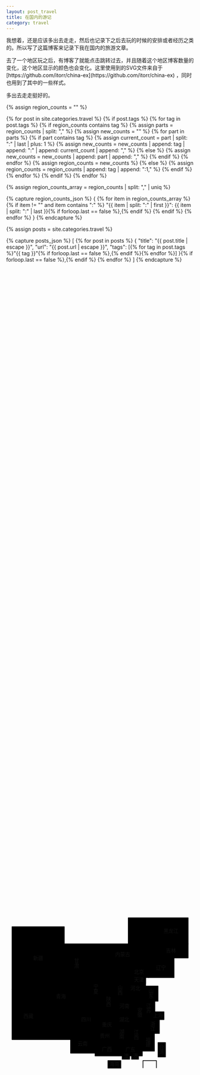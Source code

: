 ```yaml
---
layout: post_travel
title: 在国内的游记
category: travel
---
```


我想着，还是应该多出去走走，然后也记录下之后去玩的时候的安排或者经历之类的。所以写了这篇博客来记录下我在国内的旅游文章。

去了一个地区玩之后，有博客了就能点击跳转过去，并且随着这个地区博客数量的变化，这个地区显示的颜色也会变化。这里使用到的SVG文件来自于 [https://github.com/itorr/china-ex](https://github.com/itorr/china-ex) ，同时也用到了其中的一些样式。

多出去走走挺好的。

<style>
    #地名 text {
        user-select: none;
        pointer-events: none;
    }
    svg {
        display: block;
        width: 100%;
        height: 100%;
        pointer-events: none;
    }
    a {
        color: #111;
        cursor: pointer;
        text-decoration: none;
    }
    #modal-content hr {
        border: none;
        border-top: 1px solid #ccc;
        margin: 0px 0;
    }
    #modal-title {
        background-color: #fcf3cf;
        padding: 10px; /* 添加一些内边距 */
    }
    #设置等级 {
        display: none;
        position: absolute;
        z-index: 100;
        background: #FFF;
        /* width: 140px; */
        border-radius: 4px;
        overflow: hidden;
        box-shadow: 3px 6px 0 rgba(0,0,0,.1);
        border: 2px solid #000;
        text-align: center;
    }
    #设置等级 a {
        display: block;
        line-height: 24px;
        padding: 4px 10px;
        cursor: pointer;
    }
    #设置等级 a[data-level="5"] { background: #FF7E7E; }
    #设置等级 a[data-level="4"] { background: #FFB57E; }
    #设置等级 a[data-level="3"] { background: #FFE57E; }
    #设置等级 a[data-level="2"] { background: #A8FFBE; }
    #设置等级 a[data-level="1"] { background: #88AEFF; }

    @media (max-width:800px), (max-height:800px) {
        html {
            font-size: 14px;
        }
        #设置等级 {
            width: 110px;
            border-width: 2px;
        }
        #设置等级 a {
            font-size: 14px;
            line-height: 18px;
        }
    }
</style>

{% assign region_counts = "" %}

{% for post in site.categories.travel %}
    {% if post.tags %}
        {% for tag in post.tags %}
            {% if region_counts contains tag %}
                {% assign parts = region_counts | split: "," %}
                {% assign new_counts = "" %}
                {% for part in parts %}
                    {% if part contains tag %}
                        {% assign current_count = part | split: ":" | last | plus: 1 %}
                        {% assign new_counts = new_counts | append: tag | append: ":" | append: current_count | append: "," %}
                    {% else %}
                        {% assign new_counts = new_counts | append: part | append: "," %}
                    {% endif %}
                {% endfor %}
                {% assign region_counts = new_counts %}
            {% else %}
                {% assign region_counts = region_counts | append: tag | append: ":1," %}
            {% endif %}
        {% endfor %}
    {% endif %}
{% endfor %}

{% assign region_counts_array = region_counts | split: "," | uniq %}

{% capture region_counts_json %}
{
    {% for item in region_counts_array %}
        {% if item != "" and item contains ":" %}
            "{{ item | split: ":" | first }}": {{ item | split: ":" | last }}{% if forloop.last == false %},{% endif %}
        {% endif %}
    {% endfor %}
}
{% endcapture %}

{% assign posts = site.categories.travel %}

{% capture posts_json %}
[
    {% for post in posts %}
        {
            "title": "{{ post.title | escape }}",
            "url": "{{ post.url | escape }}",
            "tags": [{% for tag in post.tags %}"{{ tag }}"{% if forloop.last == false %},{% endif %}{% endfor %}]
        }{% if forloop.last == false %},{% endif %}
    {% endfor %}
]
{% endcapture %}

<script>
    const regionCounts = {{ region_counts_json | strip_newlines }};
    const posts = {{ posts_json }};

    document.addEventListener('DOMContentLoaded', () => {
        const paths = document.querySelectorAll('#地区 path');
        paths.forEach(path => {
            const regionName = path.id;
            const count = parseInt(regionCounts[regionName]) || 0; // 确保 count 是数字
            let fillColor;
            if (count === 1) {
                fillColor = '#88AEFF'
            } else if (count === 2) {
                fillColor = '#A8FFBE'
            } else if (count === 3) {
                fillColor = '#FFE57E'
            } else if (count === 4) {
                fillColor = '#FFB57E'
            } else if (count >= 5) {
                fillColor = '#FF7E7E'
            } else {
                fillColor = '#fbfcfc'; // 默认颜色
            }

            path.style.fill = fillColor;

            path.addEventListener('click', (event) => {
                const modal = document.getElementById('设置等级');
                const modalTitle = document.getElementById('modal-title');
                const modalContent = document.getElementById('modal-content');

                modalTitle.textContent = regionName;

                const rect = path.getBoundingClientRect();
                modal.style.left = `${rect.right + window.scrollX}px`;
                modal.style.top = `${rect.top + window.scrollY}px`;

                const filteredPosts = posts.filter(post => post.tags.includes(regionName));

                if (filteredPosts.length > 0) {
                    modalContent.innerHTML = `<hr>` + filteredPosts.map((post, index) =>
                        `<a href="${post.url}">${post.title}</a>${index < filteredPosts.length - 1 ? '<hr>' : ''}`
                    ).join('');
                } else {
                    modalContent.innerHTML = '<p> &nbsp 还没有游记 &nbsp </p>';
                }

                modal.style.display = 'block';
            });
        });

        window.addEventListener('click', (event) => {
            const modal = document.getElementById('设置等级');
            if (!modal.contains(event.target) && !event.target.closest('#地区')) {
                modal.style.display = 'none';
            }
        });
    });
</script>

<div id="设置等级">
    <div id="modal-title"></div>
    <div id="modal-content"></div>
</div>

<svg xmlns="http://www.w3.org/2000/svg" viewBox="0 0 1134 976">
    <style>
        text{
            font-family: 'Tensentype-JiaLiDaYuanJF',sans-serif;
            fill:#111;
            font-size:30px;
        }
        #地区 path,
        #曾母暗沙,
        .边框{
            fill-rule:evenodd;
            clip-rule:evenodd;
            stroke:#000;
            stroke-width:4;
            stroke-linecap:round;
            stroke-linejoin:round;
        }
        #地区 path {
            cursor: pointer;
            pointer-events: auto;
        }
        #曾母暗沙,
        .边框{fill:none;}
        #地区 path[level="5"]{fill:#FF7E7E;}
        #地区 path[level="4"]{fill:#FFB57E;}
        #地区 path[level="3"]{fill:#FFE57E;}
        #地区 path[level="2"]{fill:#A8FFBE;}
        #地区 path[level="1"]{fill:#88AEFF;}
    </style>
    <g id="地区">
        <path id="黑龙江" d="M1100,33v158H894V33H1100z"/>
        <path id="甘肃" d="M585,191v371H351V191H585z"/>
        <path id="吉林" d="M894,191v85h206v-85H894z"/>
        <path id="内蒙古" d="M894,33H738v158H499v227h227l168-108V33z"/>
        <path id="山东" d="M779,446v92h139v-92H779z"/>
        <path id="河北" d="M861,310H726v180h117v-95h18V310z"/>
        <path id="北京" d="M763 336h80v52H763Z"/>
        <path id="天津" d="M763,388h80v43h-80V388z"/>
        <path id="西藏" d="M389,770H35V466h354V770z"/>
        <path id="新疆" d="M35,466V87h316v379H35z"/>
        <path id="河南" d="M779,490H654v117h125V490z"/>
        <path id="安徽" d="M852,538h-73v138h73V538z"/>
        <path id="山西" d="M654,418v108h72V418H654z"/>
        <path id="湖北" d="M779,688v-81H654v81H779z"/>
        <path id="青海" d="M442,626V395H228v231H442z"/>
        <path id="辽宁" d="M861,276v119h154V276H861z"/>
        <path id="广东" d="M823,788H679v81h144V788z"/>
        <path id="江苏" d="M899,538v87h-62v-87H899z"/>
        <path id="江西" d="M852,806V676H749v130H852z"/>
        <path id="浙江" d="M852,625l74,1v107h-74V625z"/>
        <path id="福建" d="M823,733v107h73V733H823z"/>
        <path id="上海" d="M882 602h72v47H882Z"/>
        <path id="陕西" d="M585,653h69V418h-69V653z"/>
        <path id="湖南" d="M654,688h95v100h-95V688z"/>
        <path id="广西" d="M679,788H537v81h142V788z"/>
        <path id="香港" d="M758 856h42v33H758Z"/>
        <path id="澳门" d="M701 856h45v33H701Z"/>
        <path id="贵州" d="M654,709H537v79h117V709z"/>
        <path id="重庆" d="M565 653h89v56H565Z"/>
        <path id="四川" d="M565,737v-84h20v-91H389v175H565z"/>
        <path id="云南" d="M537,737H389v115h148V737z"/>
        <path id="宁夏" d="M585,418h-86v96h86V418z"/>
        <path id="台湾" d="M918 788h45v87H918Z"/>
        <path id="海南" d="M615 897h78v46H615Z"/>
    </g>
    <path id="曾母暗沙" d="M827 941L827 897L908 897L908 941"/>
    <g id="地名">
        <text x="659" y="266">内蒙古</text>
        <text x="951" y="123">黑龙江</text>
        <text x="966" y="242">吉林</text>
        <text x="906" y="347">辽宁</text>
        <text x="773" y="371">北京</text>
        <text x="773" y="419">天津</text>
        <text x="751" y="469">河北</text>
        <text x="861" y="488">山</text>
        <text x="861" y="518">东</text>
        <text x="685" y="579">河南</text>
        <text x="684" y="658">湖北</text>
        <text x="684" y="733">湖</text>
        <text x="684" y="763">南</text>
        <text x="846" y="575">江</text>
        <text x="846" y="605">苏</text>
        <text x="888" y="635">上海</text>
        <text x="872" y="685">浙</text>
        <text x="872" y="715">江</text>
        <text x="844" y="783">福</text>
        <text x="844" y="813">建</text>
        <text x="925" y="826">台</text>
        <text x="925" y="856">湾</text>
        <text x="625" y="930">海南</text>
        <text x="721" y="842">广东</text>
        <text x="772" y="736">江</text>
        <text x="772" y="766">西</text>
        <text x="793" y="603">安</text>
        <text x="793" y="633">徽</text>
        <text x="674" y="466">山</text>
        <text x="674" y="496">西</text>
        <text x="604" y="536">陕</text>
        <text x="604" y="566">西</text>
        <text x="527" y="460">宁</text>
        <text x="527" y="490">夏</text>
        <text x="411" y="304">甘</text>
        <text x="411" y="334">肃</text>
        <text x="301" y="520">青海</text>
        <text x="453" y="660">四川</text>
        <text x="432" y="805">云南</text>
        <text x="579" y="839">广西</text>
        <text x="566" y="759">贵州</text>
        <text x="579" y="691">重庆</text>
        <text x="104" y="639">西藏</text>
        <text x="163" y="288">新疆</text>
        <text x="767" y="880" class="fs24">港</text>
        <text x="711" y="880" class="fs24">澳</text>
    </g>
</svg>